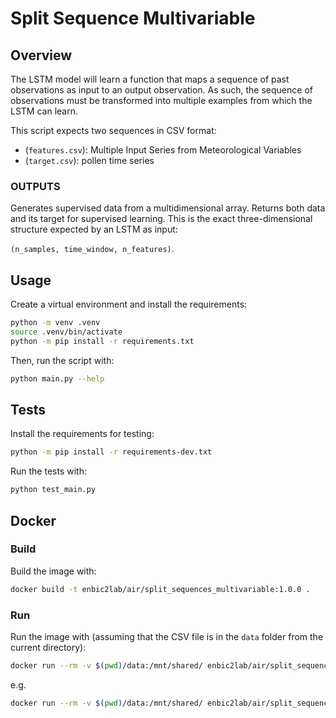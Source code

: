 # Split Sequence Multivariable

## Overview
The LSTM model will learn a function that maps a sequence of past observations as input to an output observation. As such, the sequence of observations must be transformed into multiple examples from which the LSTM can learn.

This script expects two sequences in CSV format:

- (`features.csv`): Multiple Input Series from Meteorological Variables
- (`target.csv`): pollen time series

### OUTPUTS
Generates supervised data from a multidimensional array.
Returns both data and its target for supervised learning.
This is the exact three-dimensional structure expected by an LSTM as input:

`(n_samples, time_window, n_features)`.


## Usage

Create a virtual environment and install the requirements:

```sh
python -m venv .venv
source .venv/bin/activate
python -m pip install -r requirements.txt
```

Then, run the script with:

```sh
python main.py --help
```

## Tests

Install the requirements for testing:

```sh
python -m pip install -r requirements-dev.txt
```

Run the tests with:

```sh
python test_main.py
```

## Docker

### Build

Build the image with:

```sh
docker build -t enbic2lab/air/split_sequences_multivariable:1.0.0 .
```

### Run

Run the image with (assuming that the CSV file is in the `data` folder from the current directory):

```sh
docker run --rm -v $(pwd)/data:/mnt/shared/ enbic2lab/air/split_sequences_multivariable:1.0.0 --help
```

e.g.

```sh
docker run --rm -v $(pwd)/data:/mnt/shared/ enbic2lab/air/split_sequences_multivariable:1.0.0 --filepath-features "/mnt/shared/features.csv" --filepath-target "/mnt/shared/target.csv" --delimiter ";" --n-steps-in 12 --n-steps-out 12 --output "/mnt/shared/"
```
